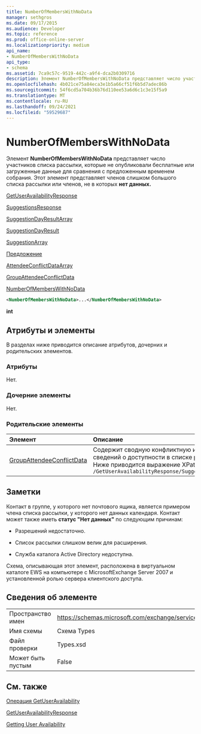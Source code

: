 ```yaml
---
title: NumberOfMembersWithNoData
manager: sethgros
ms.date: 09/17/2015
ms.audience: Developer
ms.topic: reference
ms.prod: office-online-server
ms.localizationpriority: medium
api_name:
- NumberOfMembersWithNoData
api_type:
- schema
ms.assetid: 7ca9c57c-9519-442c-a9f4-dca2b0309716
description: Элемент NumberOfMembersWithNoData представляет число участников списка рассылки, которые не опубликовали бесплатные или загруженные данные для сравнения с предложенным временем собрания. Этот элемент представляет членов слишком большого списка рассылки или членов, не в которых нет данных.
ms.openlocfilehash: 4b021ce75a84eca3e1b5a66cf51f6b5d7adec86b
ms.sourcegitcommit: 54f6cd5a704b36b76d110ee53a6d6c1c3e15f5a9
ms.translationtype: MT
ms.contentlocale: ru-RU
ms.lasthandoff: 09/24/2021
ms.locfileid: "59529687"
---
```

# <a name="numberofmemberswithnodata"></a>NumberOfMembersWithNoData

Элемент **NumberOfMembersWithNoData** представляет число участников списка рассылки, которые не опубликовали бесплатные или загруженные данные для сравнения с предложенным временем собрания. Этот элемент представляет членов слишком большого списка рассылки или членов, не в которых **нет данных.** 
  
[GetUserAvailabilityResponse](getuseravailabilityresponse.md)
  
[SuggestionsResponse](suggestionsresponse.md)
  
[SuggestionDayResultArray](suggestiondayresultarray.md)
  
[SuggestionDayResult](suggestiondayresult.md)
  
[SuggestionArray](suggestionarray.md)
  
[Предложение](suggestion.md)
  
[AttendeeConflictDataArray](attendeeconflictdataarray.md)
  
[GroupAttendeeConflictData](groupattendeeconflictdata.md)
  
[NumberOfMembersWithNoData](numberofmemberswithnodata.md)
  
```xml
<NumberOfMembersWithNoData>...</NumberOfMembersWithNoData>
```

 **int**
## <a name="attributes-and-elements"></a>Атрибуты и элементы

В разделах ниже приводится описание атрибутов, дочерних и родительских элементов.
  
### <a name="attributes"></a>Атрибуты

Нет.
  
### <a name="child-elements"></a>Дочерние элементы

Нет.
  
### <a name="parent-elements"></a>Родительские элементы

|**Элемент**|**Описание**|
|:-----|:-----|
|[GroupAttendeeConflictData](groupattendeeconflictdata.md) <br/> |Содержит сводную конфликтную информацию о количестве доступных пользователей, количестве пользователей, имеющих конфликты, и количестве пользователей, не имеющих сведений о доступности в списке рассылки в течение предложенного времени собрания.  <br/> Ниже приводится выражение XPath к этому элементу:  <br/>  `/GetUserAvailabilityResponse/SuggestionsResponse/SuggestionDayResultArray/SuggestionDayResult[i]/SuggestionArray/Suggestion[i]/AttendeeConflictDataArray/GroupAttendeeConflictData` <br/> |
   
## <a name="remarks"></a>Заметки

Контакт в группе, у которого нет почтового ящика, является примером члена списка рассылки, у которого нет данных календаря. Контакт может также иметь **статус "Нет данных"** по следующим причинам: 
  
- Разрешений недостаточно.
    
- Список рассылки слишком велик для расширения.
    
- Служба каталога Active Directory недоступна.
    
Схема, описывающая этот элемент, расположена в виртуальном каталоге EWS на компьютере с MicrosoftExchange Server 2007 и установленной ролью сервера клиентского доступа.
  
## <a name="element-information"></a>Сведения об элементе

|||
|:-----|:-----|
|Пространство имен  <br/> |https://schemas.microsoft.com/exchange/services/2006/types  <br/> |
|Имя схемы  <br/> |Схема Types  <br/> |
|Файл проверки  <br/> |Types.xsd  <br/> |
|Может быть пустым  <br/> |False  <br/> |
   
## <a name="see-also"></a>См. также



[Операция GetUserAvailability](getuseravailability-operation.md)
  
[GetUserAvailabilityResponse](getuseravailabilityresponse.md)


[Getting User Availability](https://msdn.microsoft.com/library/d4133fcb-9b0f-4e6b-aadf-a389da83516a%28Office.15%29.aspx)

